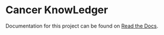 Cancer KnowLedger
====================

Documentation for this project can be found on [Read the Docs](http://knowledger.readthedocs.org/en/latest/).
